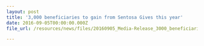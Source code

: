 ```yaml
---
layout: post
title: '3,000 beneficiaries to gain from Sentosa Gives this year'
date: 2016-09-05T00:00:00.000Z
file_url: /resources/news/files/20160905_Media-Release_3000_beneficiaries_to_gain_from_Sentosa_Gives_this_year.pdf

---
```


